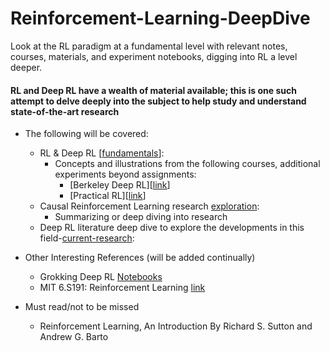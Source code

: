 # Reinforcement-Learning-DeepDive
Look at the RL paradigm at a fundamental level with relevant notes, courses, materials, and experiment notebooks, digging into RL a level deeper.

#### RL and Deep RL have a wealth of material available; this is one such attempt to delve deeply into the subject to help study and understand state-of-the-art research
- The following will be covered:
  - RL & Deep RL [[fundamentals](https://github.com/SankarshU/Reinforcement-Learning-Causal-RL-DeepDive/blob/2d9192dde95a1002dead4d40656e168cd9906b4e/Basics/Introduction.md)]:
    - Concepts and illustrations from the following courses, additional experiments beyond assignments:
      - [Berkeley Deep RL][[link](http://rll.berkeley.edu/deeprlcourse/)]
      - [Practical RL][[link](https://github.com/yandexdataschool/Practical_RL)]
  - Causal Reinforcement Learning research [exploration](https://github.com/SankarshU/Reinforcement-Learning-DeepDive/tree/71c25d91abea2bc68876c736fae8632b5143061a/CausalRL):
    - Summarizing or deep diving into research
  - Deep RL literature deep dive to explore the developments in this field-[current-research](https://github.com/SankarshU/Reinforcement-Learning-DeepDive/blob/c6bd0d27c9566eb535946a8243cfb0e765a20c72/Latest-Research/Readme.md):

- Other Interesting References (will be added continually)
  - Grokking Deep RL [Notebooks](https://github.com/mimoralea/gdrl)
  - MIT 6.S191: Reinforcement Learning [link](https://www.youtube.com/watch?v=8JVRbHAVCws)

- Must read/not to be missed
  - Reinforcement Learning, An Introduction By Richard S. Sutton and Andrew G. Barto


    
